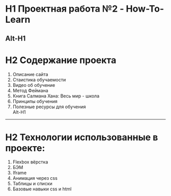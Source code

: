 # H1 __Проектная работа №2 - How-To-Learn__  
Alt-H1 
------
# H2 Содержание проекта  
1. Описание сайта  
2. Стаистика обучаемости  
3. Видео об обучение  
4. Метод Феймана  
5. Книга Салмана Хана: Весь мир - школа  
6. Принципы обучения  
7. Полезные ресурсы для обучения  
Alt-H1 
------  
# H2 Технологии использованные в проекте:  
1. Flexbox вёрстка  
2. БЭМ  
3. Iframe  
4. Анимация через css  
5. Таблицы и списки  
6. Базовые навыки css и html